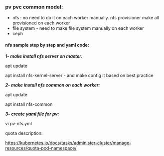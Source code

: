 
### pv pvc common model:

- nfs : no need to do it on each worker manually. nfs provisioner make all provisioned on each worker
- file system  - need to make file system manually on each worker
- ceph





#### nfs sample step by step and yaml code:


***1- make install nfs server on master:***

apt update

apt install nfs-kernel-server  - and make config it based on best practice


***2- make install nfs common on each worker:***

apt update

apt install nfs-common


***3- create yaml file for pv:***

vi pv-nfs.yml










quota description:

https://kubernetes.io/docs/tasks/administer-cluster/manage-resources/quota-pod-namespace/






















